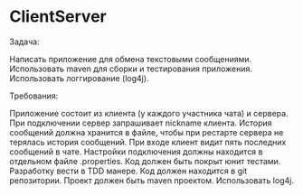 # ClientServer

Задача: 

Написать приложение для обмена текстовыми сообщениями.
Использовать maven для сборки и тестирования приложения. Использовать логгирование (log4j).

Требования:

Приложение состоит из клиента (у каждого участника чата) и сервера.
При подключении сервер запрашивает nickname клиента.
История сообщений должна хранится в файле, чтобы при рестарте сервера не терялась история сообщений.
При входе клиент видит пять последних сообщений в чате.
Настройки подключения должны находится в отдельном файле .properties.
Код должен быть покрыт юнит тестами.
Разработку вести в TDD манере.
Код должен находится в git репозитории.
Проект должен быть maven проектом.
Использовать log4j.
